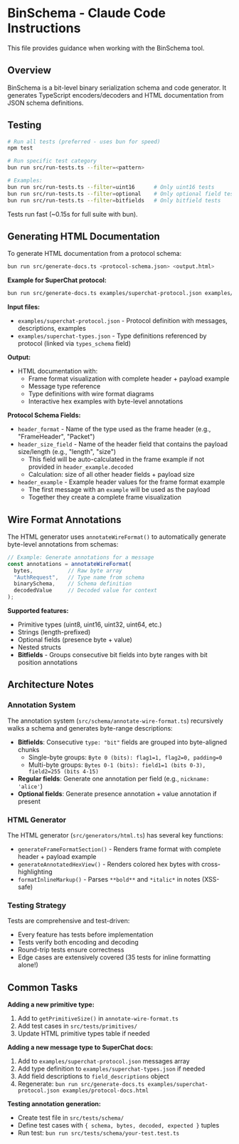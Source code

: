 # BinSchema - Claude Code Instructions

This file provides guidance when working with the BinSchema tool.

## Overview

BinSchema is a bit-level binary serialization schema and code generator. It generates TypeScript encoders/decoders and HTML documentation from JSON schema definitions.

## Testing

```bash
# Run all tests (preferred - uses bun for speed)
npm test

# Run specific test category
bun run src/run-tests.ts --filter=<pattern>

# Examples:
bun run src/run-tests.ts --filter=uint16      # Only uint16 tests
bun run src/run-tests.ts --filter=optional    # Only optional field tests
bun run src/run-tests.ts --filter=bitfields   # Only bitfield tests
```

Tests run fast (~0.15s for full suite with bun).

## Generating HTML Documentation

To generate HTML documentation from a protocol schema:

```bash
bun run src/generate-docs.ts <protocol-schema.json> <output.html>
```

**Example for SuperChat protocol:**
```bash
bun run src/generate-docs.ts examples/superchat-protocol.json examples/protocol-docs.html
```

**Input files:**
- `examples/superchat-protocol.json` - Protocol definition with messages, descriptions, examples
- `examples/superchat-types.json` - Type definitions referenced by protocol (linked via `types_schema` field)

**Output:**
- HTML documentation with:
  - Frame format visualization with complete header + payload example
  - Message type reference
  - Type definitions with wire format diagrams
  - Interactive hex examples with byte-level annotations

**Protocol Schema Fields:**
- `header_format` - Name of the type used as the frame header (e.g., "FrameHeader", "Packet")
- `header_size_field` - Name of the header field that contains the payload size/length (e.g., "length", "size")
  - This field will be auto-calculated in the frame example if not provided in `header_example.decoded`
  - Calculation: size of all other header fields + payload size
- `header_example` - Example header values for the frame format example
  - The first message with an `example` will be used as the payload
  - Together they create a complete frame visualization

## Wire Format Annotations

The HTML generator uses `annotateWireFormat()` to automatically generate byte-level annotations from schemas:

```typescript
// Example: Generate annotations for a message
const annotations = annotateWireFormat(
  bytes,           // Raw byte array
  "AuthRequest",   // Type name from schema
  binarySchema,    // Schema definition
  decodedValue     // Decoded value for context
);
```

**Supported features:**
- Primitive types (uint8, uint16, uint32, uint64, etc.)
- Strings (length-prefixed)
- Optional fields (presence byte + value)
- Nested structs
- **Bitfields** - Groups consecutive bit fields into byte ranges with bit position annotations

## Architecture Notes

### Annotation System

The annotation system (`src/schema/annotate-wire-format.ts`) recursively walks a schema and generates byte-range descriptions:

- **Bitfields**: Consecutive `type: "bit"` fields are grouped into byte-aligned chunks
  - Single-byte groups: `Byte 0 (bits): flag1=1, flag2=0, padding=0`
  - Multi-byte groups: `Bytes 0-1 (bits): field1=1 (bits 0-3), field2=255 (bits 4-15)`
- **Regular fields**: Generate one annotation per field (e.g., `nickname: 'alice'`)
- **Optional fields**: Generate presence annotation + value annotation if present

### HTML Generator

The HTML generator (`src/generators/html.ts`) has several key functions:

- `generateFrameFormatSection()` - Renders frame format with complete header + payload example
- `generateAnnotatedHexView()` - Renders colored hex bytes with cross-highlighting
- `formatInlineMarkup()` - Parses `**bold**` and `*italic*` in notes (XSS-safe)

### Testing Strategy

Tests are comprehensive and test-driven:
- Every feature has tests before implementation
- Tests verify both encoding and decoding
- Round-trip tests ensure correctness
- Edge cases are extensively covered (35 tests for inline formatting alone!)

## Common Tasks

**Adding a new primitive type:**
1. Add to `getPrimitiveSize()` in `annotate-wire-format.ts`
2. Add test cases in `src/tests/primitives/`
3. Update HTML primitive types table if needed

**Adding a new message type to SuperChat docs:**
1. Add to `examples/superchat-protocol.json` messages array
2. Add type definition to `examples/superchat-types.json` if needed
3. Add field descriptions to `field_descriptions` object
4. Regenerate: `bun run src/generate-docs.ts examples/superchat-protocol.json examples/protocol-docs.html`

**Testing annotation generation:**
- Create test file in `src/tests/schema/`
- Define test cases with `{ schema, bytes, decoded, expected }` tuples
- Run test: `bun run src/tests/schema/your-test.test.ts`
